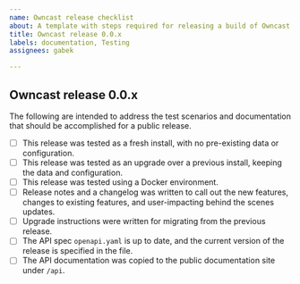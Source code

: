 ```yaml
---
name: Owncast release checklist
about: A template with steps required for releasing a build of Owncast
title: Owncast release 0.0.x
labels: documentation, Testing
assignees: gabek

---
```


## Owncast release 0.0.x

The following are intended to address the test scenarios and documentation that should be accomplished for a public release.

- [ ] This release was tested as a fresh install, with no pre-existing data or configuration.
- [ ] This release was tested as an upgrade over a previous install, keeping the data and configuration.
- [ ] This release was tested using a Docker environment.
- [ ] Release notes and a changelog was written to call out the new features, changes to existing features, and user-impacting behind the scenes updates.
- [ ] Upgrade instructions were written for migrating from the previous release.
- [ ] The API spec `openapi.yaml` is up to date, and the current version of the release is specified in the file.
- [ ] The API documentation was copied to the public documentation site under `/api`.
